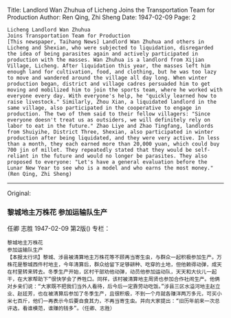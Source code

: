 Title: Landlord Wan Zhuhua of Licheng Joins the Transportation Team for Production
Author: Ren Qing, Zhi Sheng
Date: 1947-02-09
Page: 2

    Licheng Landlord Wan Zhuhua
    Joins Transportation Team for Production
    [This newspaper, Taihang News] Landlord Wan Zhuhua and others in Licheng and Shexian, who were subjected to liquidation, disregarded the idea of being parasites again and actively participated in production with the masses. Wan Zhuhua is a landlord from Xijian Village, Licheng. After liquidation this year, the masses left him enough land for cultivation, food, and clothing, but he was too lazy to move and wandered around the village all day long. When winter production began, district and village cadres persuaded him to get moving and mobilized him to join the sports team, where he worked with everyone every day. With everyone's help, he "quickly learned how to raise livestock." Similarly, Zhou Xian, a liquidated landlord in the same village, also participated in the cooperative to engage in production. The two of them said to their fellow villagers: "Since everyone doesn't treat us as outsiders, we will definitely rely on labor to eat in the future." Zhao Liye and Zhao Tingfang, landlords from Shuiyihe, District Three, Shexian, also participated in winter production after being liquidated, and they were very active. In less than a month, they each earned more than 20,000 yuan, which could buy 700 jin of millet. They repeatedly stated that they would be self-reliant in the future and would no longer be parasites. They also proposed to everyone: "Let's have a general evaluation before the Lunar New Year to see who is a model and who earns the most money." (Ren Qing, Zhi Sheng)



<hr /> 

Original: 


### 黎城地主万株花  参加运输队生产
任卿  志胜
1947-02-09
第2版()
专栏：

    黎城地主万株花
    参加运输队生产
    【本报太行讯】黎城、涉县被清算地主万株花等不顾再当寄生虫，与群众一起积极参加生产。万株花是黎城西件村地主，今年清算后，群众给留下足够耕种、吃穿的土地，但他赖得动弹，成天在村里转来转去。冬季生产开始，区村干部劝他动弹，动员他参加运动队，天天和大伙儿一起干，在大家帮助下“很快学会了养牲口。同样，该村被清算地主周贤也参加合作社闹生产。他俩对乡亲们说：“大家既不把我们当外人看待，后今后一定靠劳动吃饭。”涉县三区水溢河地主赵立业、赵廷芳，也在被清算后参加了冬季生产，且很积极，不到一个月就各赚洋两万多元，可买小米七百斤，他们一再表示今后要自食其力，不再当寄生虫。并向大家提出：“旧历年前来一次总评选，看谁模范，谁赚的钱多”。（任卿、志胜）
